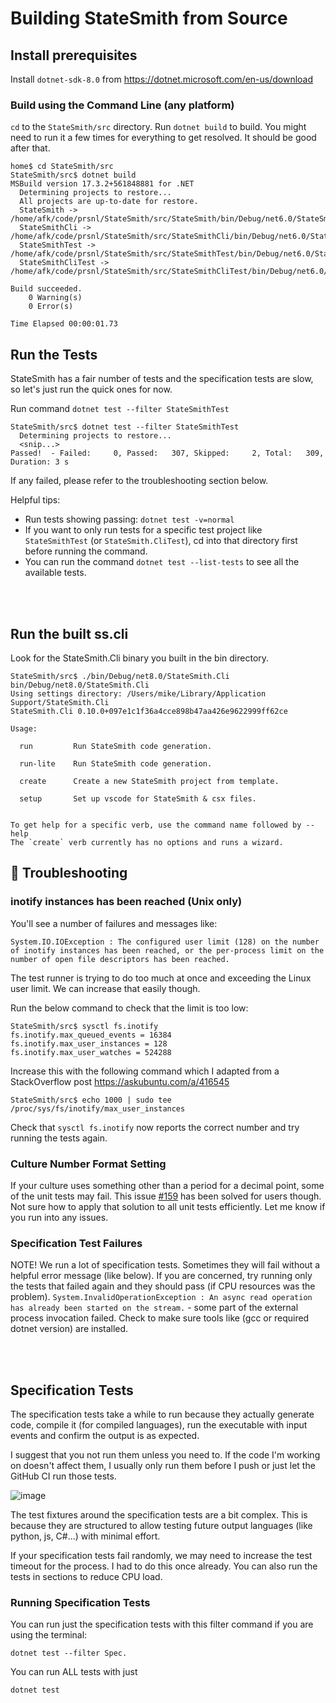 # Building StateSmith from Source

## Install prerequisites

Install `dotnet-sdk-8.0` from https://dotnet.microsoft.com/en-us/download


### Build using the Command Line (any platform)
`cd` to the `StateSmith/src` directory.
Run `dotnet build` to build. You might need to run it a few times for everything to get resolved. It should be good after that.

```
home$ cd StateSmith/src
StateSmith/src$ dotnet build
MSBuild version 17.3.2+561848881 for .NET
  Determining projects to restore...
  All projects are up-to-date for restore.
  StateSmith -> /home/afk/code/prsnl/StateSmith/src/StateSmith/bin/Debug/net6.0/StateSmith.dll
  StateSmithCli -> /home/afk/code/prsnl/StateSmith/src/StateSmithCli/bin/Debug/net6.0/StateSmithCli.dll
  StateSmithTest -> /home/afk/code/prsnl/StateSmith/src/StateSmithTest/bin/Debug/net6.0/StateSmithTest.dll
  StateSmithCliTest -> /home/afk/code/prsnl/StateSmith/src/StateSmithCliTest/bin/Debug/net6.0/StateSmithCliTest.dll

Build succeeded.
    0 Warning(s)
    0 Error(s)

Time Elapsed 00:00:01.73
```


## Run the Tests
StateSmith has a fair number of tests and the specification tests are slow, so let's just run the quick ones for now.

Run command `dotnet test --filter StateSmithTest`

```
StateSmith/src$ dotnet test --filter StateSmithTest
  Determining projects to restore...
  <snip...>
Passed!  - Failed:     0, Passed:   307, Skipped:     2, Total:   309, Duration: 3 s
```

If any failed, please refer to the troubleshooting section below.

Helpful tips:
* Run tests showing passing: `dotnet test -v=normal`
* If you want to only run tests for a specific test project like `StateSmithTest` (or `StateSmith.CliTest`), cd into that directory first before running the command.
* You can run the command `dotnet test --list-tests` to see all the available tests.

<br>
<br>

## Run the built ss.cli

Look for the StateSmith.Cli binary you built in the bin directory.

```
StateSmith/src$ ./bin/Debug/net8.0/StateSmith.Cli
bin/Debug/net8.0/StateSmith.Cli
Using settings directory: /Users/mike/Library/Application Support/StateSmith.Cli
StateSmith.Cli 0.10.0+097e1c1f36a4cce898b47aa426e9622999ff62ce

Usage:

  run         Run StateSmith code generation.

  run-lite    Run StateSmith code generation.

  create      Create a new StateSmith project from template.

  setup       Set up vscode for StateSmith & csx files.


To get help for a specific verb, use the command name followed by --help
The `create` verb currently has no options and runs a wizard.

```


## 🔧 Troubleshooting

### inotify instances has been reached (Unix only)
You'll see a number of failures and messages like:
```
System.IO.IOException : The configured user limit (128) on the number of inotify instances has been reached, or the per-process limit on the number of open file descriptors has been reached.
```

The test runner is trying to do too much at once and exceeding the Linux user limit. We can increase that easily though.

Run the below command to check that the limit is too low:
```
StateSmith/src$ sysctl fs.inotify
fs.inotify.max_queued_events = 16384
fs.inotify.max_user_instances = 128
fs.inotify.max_user_watches = 524288
```

Increase this with the following command which I adapted from a StackOverflow post https://askubuntu.com/a/416545
```
StateSmith/src$ echo 1000 | sudo tee /proc/sys/fs/inotify/max_user_instances
```

Check that `sysctl fs.inotify` now reports the correct number and try running the tests again.

### Culture Number Format Setting
If your culture uses something other than a period for a decimal point, some of the unit tests may fail. This issue [#159](https://github.com/StateSmith/StateSmith/issues/159) has been solved for users though. Not sure how to apply that solution to all unit tests efficiently. Let me know if you run into any issues.


### Specification Test Failures
NOTE! We run a lot of specification tests. Sometimes they will fail without a helpful error message (like below). If you are concerned, try running only the tests that failed again and they should pass (if CPU resources was the problem).
`System.InvalidOperationException : An async read operation has already been started on the stream.` - some part of the external process invocation failed. Check to make sure tools like (gcc or required dotnet version) are installed.



<br>
<br>

## Specification Tests
The specification tests take a while to run because they actually generate code, compile it (for compiled languages), run the executable with input events and confirm the output is as expected. 

I suggest that you not run them unless you need to. If the code I'm working on doesn't affect them, I usually only run them before I push or just let the GitHub CI run those tests.

![image](https://github.com/StateSmith/StateSmith/assets/274012/a15a15a1-78e0-46e1-8d0b-ca6dba9621b3)

The test fixtures around the specification tests are a bit complex. This is because they are structured to allow testing future output languages (like python, js, C#...) with minimal effort.

If your specification tests fail randomly, we may need to increase the test timeout for the process. I had to do this once already.
You can also run the tests in sections to reduce CPU load.


### Running Specification Tests
You can run just the specification tests with this filter command if you are using the terminal:
```
dotnet test --filter Spec.
```

You can run ALL tests with just
```
dotnet test
```


